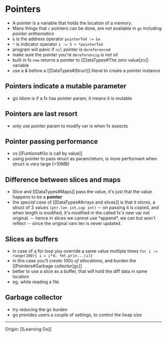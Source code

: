 # Pointers

- A pointer is a variable that holds the location of a memory.
- Many things that `c` pointers can be done,
  are _not_ available in `go` including _pointer arithematics_
- `&` is the address operator
  `pointerToX := &x`
- `*` is indicator operator
  `z := 5 + *pointerToX`
- program will panic if `nil` pointer is `dereferenced`
- make sure the pointer you're `dereferencig` is _not nil_
- built in fx `new` returns a pointer to [[DataTypes#The zero value|zv]] variable
- use a & before a [[DataTypes#Struct]] literal to create a pointer instance

## Pointers indicate a mutable parameter

- go idiom is if a fx has pointer param, it means it is mutable

## Pointers are last resort

- only use pointer param to modify var is when fx expects

## Pointer passing performance

- vs [[Funtions#Go is call by value]]
- using pointer to pass struct as param/return,
  is more performant when struct is very large (>10MB)

## Difference between slices and maps

- Slice and [[DataTypes#Maps]] pass the value,
  it's just that the value happens to be a **pointer**
- the _special case_ of [[DataTypes#Arrays and slices]] is that it stores,
  a struct of 3 values `(ptr,len int,cap int)`
  -- on passing it is copied, and when length is modified,
  it's modified in the called fx's new var not original.
  -- hence in slices we cannot use \*append\*, we can but won't reflect
  -- since the original vars len is never updated.

## Slices as buffers

- in case of a for loop you override a same value multiple times
  `for i := range(100){ i = i*4; fmt.prin...(i)}`
- in this case you'll _create 100s of allocations_,
  and burden the [[Pointers#Garbage collector|gc]]
- better to use a slice as a buffer,
  that will hold the diff data in same location
- eg. while reading a file

## Garbage collector

- try reducing the gc burden
- go provides users a couple of settings,
  to control the heap size

---

Origin: [[Learning Go]]
